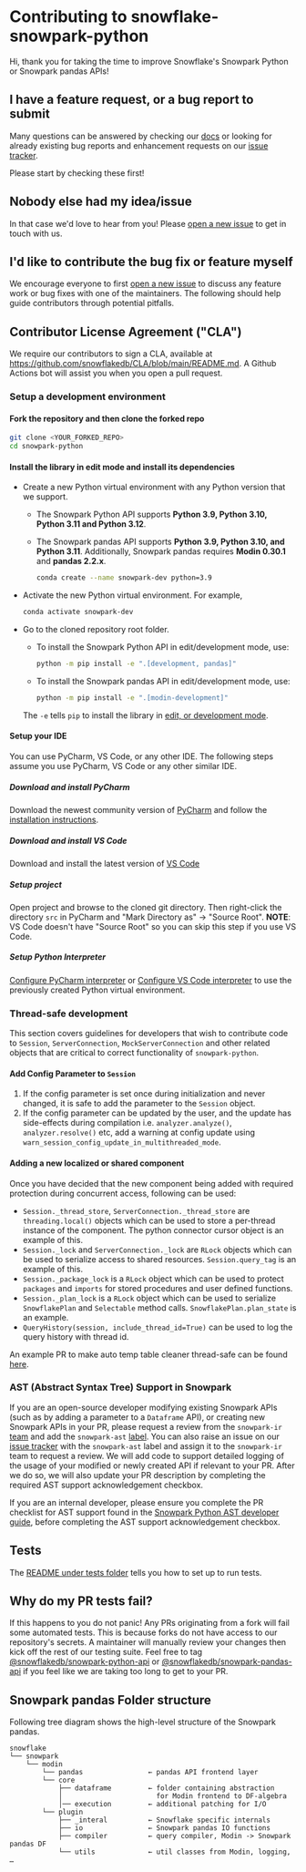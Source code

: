 # Contributing to snowflake-snowpark-python

Hi, thank you for taking the time to improve Snowflake's Snowpark Python or Snowpark pandas APIs!

## I have a feature request, or a bug report to submit

Many questions can be answered by checking our [docs](https://docs.snowflake.com/) or looking for already existing bug reports and enhancement requests on our [issue tracker](https://github.com/snowflakedb/snowpark-python/issues).

Please start by checking these first!

## Nobody else had my idea/issue

In that case we'd love to hear from you!
Please [open a new issue](https://github.com/snowflakedb/snowpark-python/issues/new/choose) to get in touch with us.

## I'd like to contribute the bug fix or feature myself

We encourage everyone to first [open a new issue](https://github.com/snowflakedb/snowpark-python/issues/new/choose) to discuss any feature work or bug fixes with one of the maintainers.
The following should help guide contributors through potential pitfalls.

## Contributor License Agreement ("CLA")

We require our contributors to sign a CLA, available at https://github.com/snowflakedb/CLA/blob/main/README.md. A Github Actions bot will assist you when you open a pull request.

### Setup a development environment

#### Fork the repository and then clone the forked repo

```bash
git clone <YOUR_FORKED_REPO>
cd snowpark-python
```

#### Install the library in edit mode and install its dependencies

- Create a new Python virtual environment with any Python version that we support.
  - The Snowpark Python API supports **Python 3.9, Python 3.10, Python 3.11 and Python 3.12**.
  - The Snowpark pandas API supports **Python 3.9, Python 3.10, and Python 3.11**. Additionally, Snowpark pandas requires **Modin 0.30.1** and **pandas 2.2.x**.

    ```bash
    conda create --name snowpark-dev python=3.9
    ```

- Activate the new Python virtual environment. For example,

  ```bash
  conda activate snowpark-dev
  ```

- Go to the cloned repository root folder.
  - To install the Snowpark Python API in edit/development mode, use:

      ```bash
      python -m pip install -e ".[development, pandas]"
      ```
  - To install the Snowpark pandas API in edit/development mode, use:
      ```bash
      python -m pip install -e ".[modin-development]"
      ```

  The `-e` tells `pip` to install the library in [edit, or development mode](https://pip.pypa.io/en/stable/cli/pip_install/#editable-installs).

#### Setup your IDE

You can use PyCharm, VS Code, or any other IDE.
The following steps assume you use PyCharm, VS Code or any other similar IDE.

##### Download and install PyCharm

Download the newest community version of [PyCharm](https://www.jetbrains.com/pycharm/download/)
and follow the [installation instructions](https://www.jetbrains.com/help/pycharm/installation-guide.html).

##### Download and install VS Code

Download and install the latest version of [VS Code](https://code.visualstudio.com/download)

##### Setup project

Open project and browse to the cloned git directory. Then right-click the directory `src` in PyCharm
and "Mark Directory as" -> "Source Root". **NOTE**: VS Code doesn't have "Source Root" so you can skip this step if you use VS Code.

##### Setup Python Interpreter

[Configure PyCharm interpreter][config pycharm interpreter] or [Configure VS Code interpreter][config vscode interpreter] to use the previously created Python virtual environment.

### Thread-safe development

This section covers guidelines for developers that wish to contribute code to `Session`, `ServerConnection`, `MockServerConnection` and other related objects that are critical to correct functionality of `snowpark-python`.

#### Add Config Parameter to `Session`

1. If the config parameter is set once during initialization and never changed, it is safe to add the parameter to the `Session` object.
2. If the config parameter can be updated by the user, and the update has side-effects during compilation i.e. `analyzer.analyze()`, `analyzer.resolve()` etc, add a warning at config update using `warn_session_config_update_in_multithreaded_mode`.

#### Adding a new localized or shared component

Once you have decided that the new component being added with required protection during concurrent access, following can be used:

- `Session._thread_store`, `ServerConnection._thread_store` are `threading.local()` objects which can be used to store a per-thread instance of the component. The python connector cursor object is an example of this.
- `Session._lock` and `ServerConnection._lock` are `RLock` objects which can be used to serialize access to shared resources. `Session.query_tag` is an example of this.
- `Session._package_lock` is a `RLock` object which can be used to protect `packages` and `imports` for stored procedures and user defined functions.
- `Session._plan_lock` is a `RLock` object which can be used to serialize `SnowflakePlan` and `Selectable` method calls. `SnowflakePlan.plan_state` is an example.
- `QueryHistory(session, include_thread_id=True)` can be used to log the query history with thread id.

An example PR to make auto temp table cleaner thread-safe can be found [here](https://github.com/snowflakedb/snowpark-python/pull/2309).

### AST (Abstract Syntax Tree) Support in Snowpark

If you are an open-source developer modifying existing Snowpark APIs (such as by adding a parameter to a `Dataframe` API), or creating new Snowpark APIs in your PR, please request a review from the `snowpark-ir` [team](https://github.com/orgs/snowflakedb/teams/snowpark-ir) and add the `snowpark-ast` [label](https://github.com/snowflakedb/snowpark-python/labels/snowpark-ast). You can also raise an issue on our [issue tracker](https://github.com/snowflakedb/snowpark-python/issues) with the `snowpark-ast` label and assign it to the `snowpark-ir` team to request a review. We will add code to support detailed logging of the usage of your modified or newly created API if relevant to your PR. After we do so, we will also update your PR description by completing the required AST support acknowledgement checkbox.

If you are an internal developer, please ensure you complete the PR checklist for AST support found in the [Snowpark Python AST developer guide](https://docs.google.com/document/d/16K9jBv0pT6SkYbFTxNIQT9-bJjemE4niZTfc9mie6RQ/edit?tab=t.0), before completing the AST support acknowledgement checkbox.

## Tests

The [README under tests folder](tests/README.md) tells you how to set up to run tests.

## Why do my PR tests fail?

If this happens to you do not panic! Any PRs originating from a fork will fail some automated tests. This is because
forks do not have access to our repository's secrets. A maintainer will manually review your changes then kick off
the rest of our testing suite. Feel free to tag [@snowflakedb/snowpark-python-api](https://github.com/orgs/snowflakedb/teams/snowpark-python-api)
or [@snowflakedb/snowpark-pandas-api](https://github.com/orgs/snowflakedb/teams/snowpark-pandas-api)
if you feel like we are taking too long to get to your PR.

[config pycharm interpreter]: https://www.jetbrains.com/help/pycharm/configuring-python-interpreter.html
[config vscode interpreter]: https://code.visualstudio.com/docs/python/environments#_manually-specify-an-interpreter

## Snowpark pandas Folder structure
Following tree diagram shows the high-level structure of the Snowpark pandas.
```
snowflake
└── snowpark
    └── modin
        └── pandas                ← pandas API frontend layer
        └── core
            ├── dataframe         ← folder containing abstraction
            │                       for Modin frontend to DF-algebra
            │── execution         ← additional patching for I/O
        └── plugin
            ├── _interal          ← Snowflake specific internals
            ├── io                ← Snowpark pandas IO functions
            ├── compiler          ← query compiler, Modin -> Snowpark pandas DF
            └── utils             ← util classes from Modin, logging, …
```
